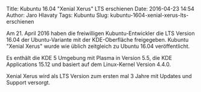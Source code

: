 Title: Kubuntu 16.04 "Xenial Xerus" LTS erschienen
Date: 2016-04-23 14:54
Author: Jaro Hlavaty
Tags: Kubuntu
Slug: kubuntu-1604-xenial-xerus-lts-erschienen

Am 21. April 2016 haben die freiwilligen Kubuntu-Entwickler die LTS
Version 16.04 der Ubuntu-Variante mit der KDE-Oberfläche freigegeben.
Kubuntu "Xenial Xerus" wurde wie üblich zeitgleich zu Ubuntu 16.04
veröffentlicht.  

Es enthält die KDE 5 Umgebung mit Plasma in Version 5.5, die KDE
Applications 15.12 und basiert auf dem Linux-Kernel Version 4.4.0.  

Xenial Xerus wird als LTS Version zum ersten mal 3 Jahre mit Updates und
Support versorgt.

</p>

